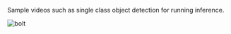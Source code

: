 Sample videos such as single class object detection for running inference.

![bolt](https://media.giphy.com/media/2UKykuKhpLJKBrKdHH/giphy.gif)
